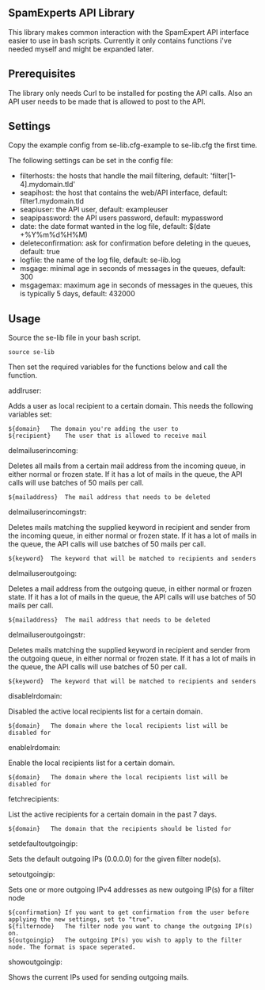 ## SpamExperts API Library

This library makes common interaction with the SpamExpert API interface easier to use in bash scripts. Currently it only contains functions i've needed myself and might be expanded later.

## Prerequisites

The library only needs Curl to be installed for posting the API calls. Also an API user needs to be made that is allowed to post to the API.

## Settings

Copy the example config from se-lib.cfg-example to se-lib.cfg the first time.

The following settings can be set in the config file:

* filterhosts: the hosts that handle the mail filtering, default: 'filter[1-4].mydomain.tld'
* seapihost: the host that contains the web/API interface, default: filter1.mydomain.tld
* seapiuser: the API user, default: exampleuser
* seapipassword: the API users password, default: mypassword
* date: the date format wanted in the log file, default: $(date +%Y%m%d%H%M)
* deleteconfirmation: ask for confirmation before deleting in the queues, default: true
* logfile: the name of the log file, default: se-lib.log
* msgage: minimal age in seconds of messages in the queues, default: 300
* msgagemax: maximum age in seconds of messages in the queues, this is typically 5 days, default: 432000

## Usage

Source the se-lib file in your bash script.

	source se-lib

Then set the required variables for the functions below and call the function.

addlruser:

Adds a user as local recipient to a certain domain. This needs the following variables set:

	${domain}	The domain you're adding the user to
	${recipient}	The user that is allowed to receive mail

delmailuserincoming:

Deletes all mails from a certain mail address from the incoming queue, in either normal or frozen state. If it has a lot of mails in the queue, the API calls will use batches of 50 mails per call.

	${mailaddress}	The mail address that needs to be deleted

delmailuserincomingstr:

Deletes mails matching the supplied keyword in recipient and sender from the incoming queue, in either normal or frozen state. If it has a lot of mails in the queue, the API calls will use batches of 50 mails per call.

	${keyword}	The keyword that will be matched to recipients and senders

delmailuseroutgoing:

Deletes a mail address from the outgoing queue, in either normal or frozen state. If it has a lot of mails in the queue, the API calls will use batches of 50 mails per call.

	${mailaddress}	The mail address that needs to be deleted

delmailuseroutgoingstr:

Deletes mails matching the supplied keyword in recipient and sender from the outgoing queue, in either normal or frozen state. If it has a lot of mails in the queue, the API calls will use batches of 50 per call.

	${keyword}	The keyword that will be matched to recipients and senders

disablelrdomain:

Disabled the active local recipients list for a certain domain.

	${domain}	The domain where the local recipients list will be disabled for

enablelrdomain:

Enable the local recipients list for a certain domain.

	${domain}	The domain where the local recipients list will be disabled for

fetchrecipients:

List the active recipients for a certain domain in the past 7 days.

	${domain}	The domain that the recipients should be listed for

setdefaultoutgoingip:

Sets the default outgoing IPs (0.0.0.0) for the given filter node(s).

setoutgoingip:

Sets one or more outgoing IPv4 addresses as new outgoing IP(s) for a filter node

	${confirmation}	If you want to get confirmation from the user before applying the new settings, set to "true".
	${filternode}	The filter node you want to change the outgoing IP(s) on.
	${outgoingip}	The outgoing IP(s) you wish to apply to the filter node. The format is space seperated.

showoutgoingip:

Shows the current IPs used for sending outgoing mails.
